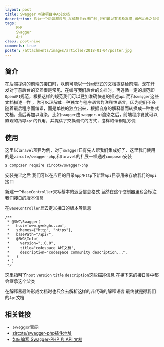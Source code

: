 ```yaml
---
layout: post
title: Swagger 构建项目中Api文档
description: 作为一个后端程序员,在编辑后台接口时,我们可以有多种选择,当然在此之前介绍过apidocJs,这里再介绍一个目前在用的接口管理工具Swagger
tags:
     PHP
     Swagger
     Api
class: post-nine
comments: true
poster: /attachments/images/articles/2018-01-04/poster.jpg
---
```


## 简介
在后端提供的前端的接口时，以前可能以一分`md`形式的文档提供给前端，现在开发对于前后台的交互很是常见，在编写我们后台的文档时，再遵循一定的规范即`OpenAPI`规范，根据这样的规范我们可以更加准确快速的描述`api`
而和`swagger`这些文档描述一样 ，你可以理解成一种独立与程序语言的注释性语言，因为他们不会随着最后程序而编译，而是单独的独立出来，根据自身的解释器而转换成一种格式文档，最后再加以渲染，比如`swagger`由`swagger-ui`渲染之后，前端程序员就可以直观的指导`api`的作用，并提供了交换测试的方式，这样的话很是方便

## 使用
这里以`laravel`项目为例，对于`swagger`已有先人帮我们集成好了，这里我们使用的是`zircote/swagger-php`,和`laravel`的扩展一样通过`composer`安装
```shell
$ composer require zircote/swagger-php
```

安装完毕之后 我们可以在应用的目录`App/Http`下新建`Api`目录用来存放我们的`Api`接口

新建一个`BaseController`来写基本的返回信息格式 当然在这个控制器里也会标注我们接口的版本信息

在`BaseController`里去定义接口的版本等信息
```php?start_inline=1
/**
 * @SWG\Swagger(
 *   host="www.geekghc.com",
 *   schemes={"http", "https"},
 *   basePath="/api/",
 *   @SWG\Info(
 *     version="1.0.0",
 *     title="codespace API文档",
 *     description="codespace community description...",
 *   )
 * )
 */
```
这里指明了`host` `version` `title` `description`这些描述信息 在接下来的接口类中都会继承这个父类

在解释器最终形成文档时也只会去解析这样的非代码的解释语言 最终就是得我们的`Api`文档

## 相关链接
- [swagger官网](https://swagger.io/)
- [zircote/swagger-php插件地址](https://github.com/zircote/swagger-php)
- [如何编写 Swagger-PHP 的 API 文档](https://laravel-china.org/index.php/topics/7430/how-to-write-api-documents-based-on-swagger-php)

